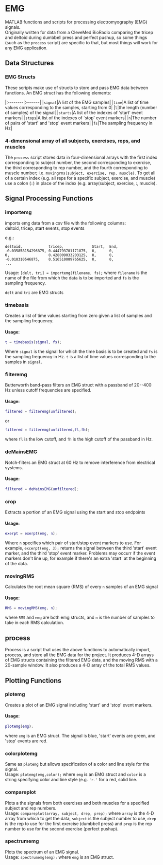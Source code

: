 # EMG
MATLAB functions and scripts for processing electromyography (EMG) signals.  
Originally written for data from a CleveMed BioRadio comparing the tricep and 
deltoid during dumbbell press and perfect pushup, so some things (such as the 
`process` script) are specific to that, but most things will work for any EMG 
application.  

## Data Structures
### EMG Structs
These scripts make use of structs to store and pass EMG data between functions. 
An EMG struct has the following elements:  

|:--------|:-------|
|`signal`|A list of the EMG samples|
|`time`|A list of time values corresponding to the samples, starting from 0|
|`l`|the length (number of samples) of the signal|
|`starts`|A list of the indexes of 'start' event markers|
|`stops`|A list of the indexes of 'stop' event markers|
|`n`|The number of pairs of 'start' and 'stop' event markers|
|`fs`|The sampling frequency in Hz|

### 4-dimensional array of all subjects, exercises, reps, and muscles
The `process` script stores data in four-dimensional arrays with the first 
index corresponding to subject number, the second corresponding to exercise, the
third corresponding to rep number, and the fourth corresponding to muscle 
number; i.e. `movingrms(subject, exercise, rep, muscle)`.  To get all of a 
certain index (e.g. all reps for a specific subject, exercise, and muscle) use 
a colon (`:`) in place of the index (e.g. array(subject, exercise, :, muscle).  

## Signal Processing Functions
### importemg
imports emg data from a csv file with the following columns:  
deltoid, tricep, start events, stop events

e.g.: 
```
deltoid,            tricep,             Start,  End,
-0.035858154296875, 0.444793701171875,  0,      0,
0,                  0.428009033203125,  0,      0,
-0.018310546875,    0.516510009765625,  0,      0,
...
```

Usage: `[delt, tri] = importemg(filename, fs);` where `filename` is the name of the 
file from which the data is to be imported and `fs` is the sampling frequency.  

`delt` and `tri` are EMG structs

### timebasis
Creates a list of time values starting from zero given a list of samples and the
sampling frequency.  

#### Usage: 
```matlab
t = timebasis(signal, fs);
```
Where `signal` is the signal for which the time basis is to be created and `fs` 
is the sampling frequency in Hz.  `t` is a list of time values corresponding to 
the samples in `signal`.  

### filteremg
Butterworth band-pass filters an EMG struct with a passband of 20--400 Hz 
unless cutoff frequencies are specified.  
#### Usage: 
```matlab
filtered = filteremg(unfiltered);
```
or
```matlab
filtered = filteremg(unfiltered,fl,fh);
```
where `fl` is the low cutoff, and `fh` is the high cutoff of the passband in Hz.

### deMainsEMG
Notch-filters an EMG struct at 60 Hz to remove interference from electrical 
systems.  

#### Usage: 
```matlab
filtered = deMainsEMG(unfiltered);
```

### crop
Extracts a portion of an EMG signal using the start and stop endpoints
#### Usage:
```matlab
exerpt = exerpt(emg, n);
```
Where `n` specifies which pair of start/stop event markers to use.  For example,
`excerpt(emg, 3);` returns the signal between the third 'start' event marker, 
and the third 'stop' event marker.  Problems may occurr if the event markers 
don't line up, for example if there's an extra 'start' at the beginning of the 
data.  

### movingRMS
Calculates the root mean square (RMS) of every `n` samples of an EMG signal
#### Usage:
```matlab
RMS = movingRMS(emg, n);
```
where `RMS` and `emg` are both emg structs, and `n` is the number of samples to
take in each RMS calculation.  

## process
Process is a script that uses the above functions to automatically import, 
process, and store all the EMG data for the project.  It produces 4-D arrays of
EMG structs containing the filtered EMG data, and the moving RMS with a 
20-sample window.  It also produces a 4-D array of the total RMS values.  

## Plotting Functions
### plotemg
Creates a plot of an EMG signal including 'start' and 'stop' event markers.  
#### Usage:
```matlab
plotemg(emg);
```
where `emg` is an EMG struct.  The signal is blue, 'start' events are green, 
and 'stop' events are red.  

### colorplotemg
Same as `plotemg` but allows specification of a color and line style for the 
signal.  
Usage: `plotemg(emg,color);` where `emg` is an EMG struct and `color` is a 
string specifying color and line style (e.g. `'r-'` for a red, solid line.  

### compareplot
Plots a the signals from both exercises and both muscles for a specified 
subject and rep numbers.  
Usage: `compareplot(array, subject, drep, prep);` where `array` is the 4-D 
array from which to get the data, `subject` is the subject number to use, `drep`
is the rep to use for the first exercise (dumbbell press) and `prep` is the rep
number to use for the second exercise (perfect pushup).  

### spectrumemg
Plots the spectrum of an EMG signal.  
Usage: `spectrumemg(emg);` where `emg` is an EMG struct.  
